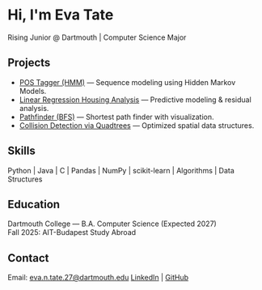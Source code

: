 # Hi, I'm Eva Tate  
Rising Junior @ Dartmouth | Computer Science Major 

## Projects
- [POS Tagger (HMM)](https://github.com/evatate/POS-Tagger) — Sequence modeling using Hidden Markov Models.  
- [Linear Regression Housing Analysis](https://github.com/evatate/Ames-Housing-Data-Analysis) — Predictive modeling & residual analysis.  
- [Pathfinder (BFS)](https://github.com/evatate/Pathfinder) — Shortest path finder with visualization.  
- [Collision Detection via Quadtrees](https://github.com/evatate/Collision-Detection-via-Quadtrees) — Optimized spatial data structures.  

## Skills
Python | Java | C | Pandas | NumPy | scikit-learn | Algorithms | Data Structures  

## Education
Dartmouth College — B.A. Computer Science (Expected 2027)  
Fall 2025: AIT-Budapest Study Abroad  

## Contact
Email: eva.n.tate.27@dartmouth.edu
[LinkedIn](https://linkedin.com/in/eva-tate-5b10292ab/) | [GitHub](https://github.com/evatate)  

